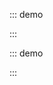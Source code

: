 ::: demo

<template>
  <lay-slider></lay-slider>
</template>

<script>
import { ref } from 'vue'

export default {
  setup() {

    return {
    }
  }
}
</script>

:::

::: demo

<template>
  <lay-slider :vertical="vertical"></lay-slider>
</template>

<script>
import { ref } from 'vue'

export default {
  setup() {

    const vertical = ref(true)

    return {
        vertical
    }
  }
}
</script>

:::